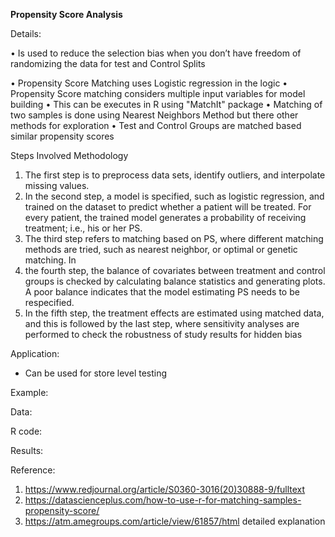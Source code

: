 

**Propensity Score Analysis**


Details:

•	Is used to reduce the selection bias when you don’t have freedom of randomizing the data for test and Control Splits

•	Propensity Score Matching uses Logistic regression in the logic
•	Propensity Score matching considers multiple input variables for model building
•	This can be executes in R using "MatchIt" package
•	Matching of two samples is done using Nearest Neighbors Method but there other methods for exploration
•	Test and Control Groups are matched based similar propensity scores

Steps Involved Methodology

1.	The first step is to preprocess data sets, identify outliers, and interpolate missing values.
2.	In the second step, a model is specified, such as logistic regression, and trained on the dataset to predict whether a patient will be treated. For every patient, the trained model generates a probability of receiving treatment; i.e., his or her PS.
3.	The third step refers to matching based on PS, where different matching methods are tried, such as nearest neighbor, or optimal or genetic matching. In
4.	the fourth step, the balance of covariates between treatment and control groups is checked by calculating balance statistics and generating plots. A poor balance indicates that the model estimating PS needs to be respecified.
5.	In the fifth step, the treatment effects are estimated using matched data, and this is followed by the last step, where sensitivity analyses are performed to check the robustness of study results for hidden bias

 Application:
 * Can be used for store level testing

Example:

Data:

R code:

Results:


Reference:
1.	 https://www.redjournal.org/article/S0360-3016(20)30888-9/fulltext
2.	https://datascienceplus.com/how-to-use-r-for-matching-samples-propensity-score/
3.	https://atm.amegroups.com/article/view/61857/html  detailed explanation
